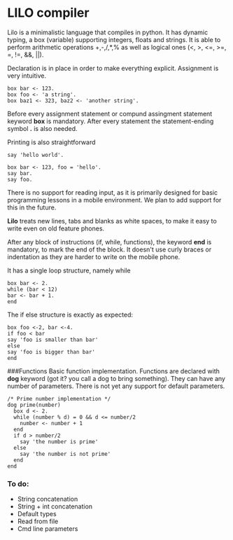 # LILO compiler

Lilo is a minimalistic language that compiles in python. It has dynamic typing, a box (variable) supporting integers, floats and strings.
It is able to perform arithmetic operations +,-,/,*,% as well as logical ones (<, >, <=, >=, =, !=, &&, ||).

Declaration is in place in order to make everything explicit.
Assignment is very intuitive.
```
box bar <- 123.
box foo <- 'a string'.
box baz1 <- 323, baz2 <- 'another string'.
```
Before every assignment statement or compund assingment statement keyword **box** is mandatory.
After every statement the statement-ending symbol **.** is also needed.

Printing is also straightforward
```
say 'hello world'.

box bar <- 123, foo = 'hello'.
say bar.
say foo.
```
There is no support for reading input, as it is primarily designed for basic programming lessons in a mobile environment.
We plan to add support for this in the future.

**Lilo** treats new lines, tabs and blanks as white spaces, to make it easy to write even on old feature phones.

After any block of instructions (if, while, functions), the keyword **end** is mandatory, to mark the end of the block.
It doesn't use curly braces or indentation as they are harder to write on the mobile phone.

It has a single loop structure, namely while
```
box bar <- 2.
while (bar < 12)
bar <- bar + 1.
end
```

The if else structure is exactly as expected: 
```
box foo <-2, bar <-4.
if foo < bar
say 'foo is smaller than bar'
else
say 'foo is bigger than bar'
end
```

###Functions
Basic function implementation. Functions are declared with **dog** keyword (got it? you call a dog to bring something).
They can have any number of parameters. There is not yet any support for default parameters.
```
/* Prime number implementation */
dog prime(number)
  box d <- 2.
  while (number % d) = 0 && d <= number/2
    number <- number + 1
  end
  if d > number/2
    say 'the number is prime'
  else
    say 'the number is not prime'
  end
end
```

### To do:
- String concatenation
- String + int concatenation
- Default types
- Read from file
- Cmd line parameters
